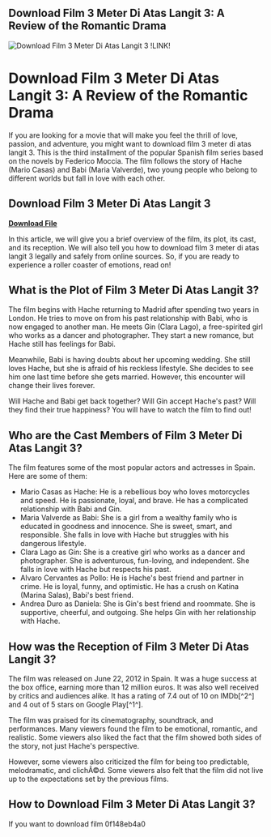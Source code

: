 ## Download Film 3 Meter Di Atas Langit 3: A Review of the Romantic Drama

 
![Download Film 3 Meter Di Atas Langit 3 !LINK!](https://encrypted-tbn2.gstatic.com/images?q=tbn:ANd9GcQ05WXfrFuwIUZZA4PnEQb5yVbBN8xy0T7hWd7fYsb9MpPTvSWW1w9Ti8Vc)

 
# Download Film 3 Meter Di Atas Langit 3: A Review of the Romantic Drama
  
If you are looking for a movie that will make you feel the thrill of love, passion, and adventure, you might want to download film 3 meter di atas langit 3. This is the third installment of the popular Spanish film series based on the novels by Federico Moccia. The film follows the story of Hache (Mario Casas) and Babi (Maria Valverde), two young people who belong to different worlds but fall in love with each other.
 
## Download Film 3 Meter Di Atas Langit 3


[**Download File**](https://www.google.com/url?q=https%3A%2F%2Fgeags.com%2F2tLrIK&sa=D&sntz=1&usg=AOvVaw3ePp7vs9QlODXCI4wu-czg)

  
In this article, we will give you a brief overview of the film, its plot, its cast, and its reception. We will also tell you how to download film 3 meter di atas langit 3 legally and safely from online sources. So, if you are ready to experience a roller coaster of emotions, read on!
  
## What is the Plot of Film 3 Meter Di Atas Langit 3?
  
The film begins with Hache returning to Madrid after spending two years in London. He tries to move on from his past relationship with Babi, who is now engaged to another man. He meets Gin (Clara Lago), a free-spirited girl who works as a dancer and photographer. They start a new romance, but Hache still has feelings for Babi.
  
Meanwhile, Babi is having doubts about her upcoming wedding. She still loves Hache, but she is afraid of his reckless lifestyle. She decides to see him one last time before she gets married. However, this encounter will change their lives forever.
  
Will Hache and Babi get back together? Will Gin accept Hache's past? Will they find their true happiness? You will have to watch the film to find out!
  
## Who are the Cast Members of Film 3 Meter Di Atas Langit 3?
  
The film features some of the most popular actors and actresses in Spain. Here are some of them:
  
- Mario Casas as Hache: He is a rebellious boy who loves motorcycles and speed. He is passionate, loyal, and brave. He has a complicated relationship with Babi and Gin.
- Maria Valverde as Babi: She is a girl from a wealthy family who is educated in goodness and innocence. She is sweet, smart, and responsible. She falls in love with Hache but struggles with his dangerous lifestyle.
- Clara Lago as Gin: She is a creative girl who works as a dancer and photographer. She is adventurous, fun-loving, and independent. She falls in love with Hache but respects his past.
- Alvaro Cervantes as Pollo: He is Hache's best friend and partner in crime. He is loyal, funny, and optimistic. He has a crush on Katina (Marina Salas), Babi's best friend.
- Andrea Duro as Daniela: She is Gin's best friend and roommate. She is supportive, cheerful, and outgoing. She helps Gin with her relationship with Hache.

## How was the Reception of Film 3 Meter Di Atas Langit 3?
  
The film was released on June 22, 2012 in Spain. It was a huge success at the box office, earning more than 12 million euros. It was also well received by critics and audiences alike. It has a rating of 7.4 out of 10 on IMDb[^2^] and 4 out of 5 stars on Google Play[^1^].
  
The film was praised for its cinematography, soundtrack, and performances. Many viewers found the film to be emotional, romantic, and realistic. Some viewers also liked the fact that the film showed both sides of the story, not just Hache's perspective.
  
However, some viewers also criticized the film for being too predictable, melodramatic, and clichÃ©d. Some viewers also felt that the film did not live up to the expectations set by the previous films.
  
## How to Download Film 3 Meter Di Atas Langit 3?
  
If you want to download film
 0f148eb4a0
